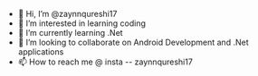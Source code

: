 - 👋 Hi, I’m @zaynnqureshi17
- 👀 I’m interested in learning coding 
- 🌱 I’m currently learning .Net 
- 💞️ I’m looking to collaborate on Android Development and .Net applications
- 📫 How to reach me @ insta -- zaynnqureshi17

<!---
zaynnqureshi17/zaynnqureshi17 is a ✨ special ✨ repository because its `README.md` (this file) appears on your GitHub profile.
You can click the Preview link to take a look at your changes.
--->
